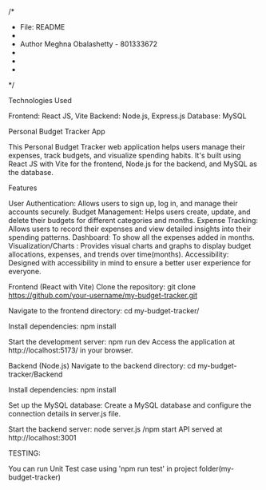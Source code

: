 /*
 * File:				README
 * 
 * Author               Meghna Obalashetty	- 801333672
 *                           
 *
 *
 */

Technologies Used

Frontend: React JS, Vite 
Backend: Node.js, Express.js
Database: MySQL


Personal Budget Tracker App

This Personal Budget Tracker web application helps users manage their expenses, track budgets, and visualize spending habits. It's built using React JS with Vite for the frontend, Node.js for the backend, and MySQL as the database.

Features

User Authentication: Allows users to sign up, log in, and manage their accounts securely.
Budget Management: Helps users create, update, and delete their budgets for different categories and months.
Expense Tracking: Allows users to record their expenses and view detailed insights into their spending patterns.
Dashboard: To show all the expenses added in months.
Visualization/Charts : Provides visual charts and graphs to display budget allocations, expenses, and trends over time(months).
Accessibility: Designed with accessibility in mind to ensure a better user experience for everyone.

Frontend (React with Vite)
Clone the repository:
git clone https://github.com/your-username/my-budget-tracker.git

Navigate to the frontend directory:
cd my-budget-tracker/

Install dependencies:
npm install

Start the development server:
npm run dev
Access the application at http://localhost:5173/ in your browser.

Backend (Node.js)
Navigate to the backend directory:
cd my-budget-tracker/Backend

Install dependencies:
npm install

Set up the MySQL database:
Create a MySQL database and configure the connection details in server.js file.

Start the backend server:
node server.js /npm start
API served at http://localhost:3001

TESTING:

You can run Unit Test case using 'npm run test' in project folder(my-budget-tracker)